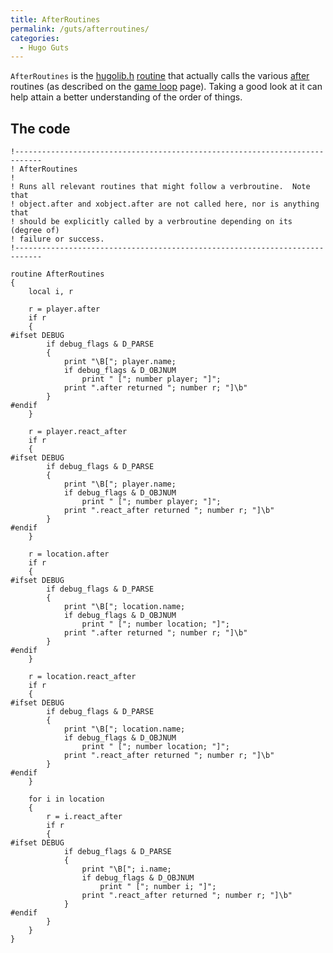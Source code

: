 ```yaml
---
title: AfterRoutines
permalink: /guts/afterroutines/
categories: 
  - Hugo Guts
---
```


`AfterRoutines` is the [hugolib.h](/library/hugolib.h/)
[routine](/routines/) that actually calls the various
[after](/properties/after/) routines (as described on the 
[game loop](/loops/game-loop/) page). Taking a good look at it can help
attain a better understanding of the order of things.

## The code

    !----------------------------------------------------------------------------
    ! AfterRoutines
    !
    ! Runs all relevant routines that might follow a verbroutine.  Note that
    ! object.after and xobject.after are not called here, nor is anything that
    ! should be explicitly called by a verbroutine depending on its (degree of)
    ! failure or success.
    !----------------------------------------------------------------------------

    routine AfterRoutines
    {
        local i, r

        r = player.after
        if r
        {
    #ifset DEBUG
            if debug_flags & D_PARSE
            {
                print "\B["; player.name;
                if debug_flags & D_OBJNUM
                    print " ["; number player; "]";
                print ".after returned "; number r; "]\b"
            }
    #endif
        }

        r = player.react_after
        if r
        {
    #ifset DEBUG
            if debug_flags & D_PARSE
            {
                print "\B["; player.name;
                if debug_flags & D_OBJNUM
                    print " ["; number player; "]";
                print ".react_after returned "; number r; "]\b"
            }
    #endif
        }

        r = location.after
        if r
        {
    #ifset DEBUG
            if debug_flags & D_PARSE
            {
                print "\B["; location.name;
                if debug_flags & D_OBJNUM
                    print " ["; number location; "]";
                print ".after returned "; number r; "]\b"
            }
    #endif
        }

        r = location.react_after
        if r
        {
    #ifset DEBUG
            if debug_flags & D_PARSE
            {
                print "\B["; location.name;
                if debug_flags & D_OBJNUM
                    print " ["; number location; "]";
                print ".react_after returned "; number r; "]\b"
            }
    #endif
        }

        for i in location
        {
            r = i.react_after
            if r
            {
    #ifset DEBUG
                if debug_flags & D_PARSE
                {
                    print "\B["; i.name;
                    if debug_flags & D_OBJNUM
                        print " ["; number i; "]";
                    print ".react_after returned "; number r; "]\b"
                }
    #endif
            }
        }
    }
